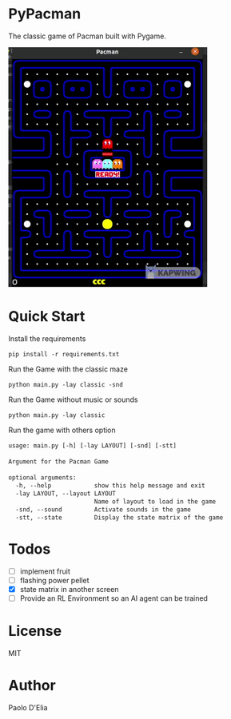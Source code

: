 # PyPacman

The classic game of Pacman built with Pygame.

![example](res/pacman-example.gif)

# Quick Start

Install the requirements
    
    pip install -r requirements.txt
    
Run the Game with the classic maze

    python main.py -lay classic -snd

Run the Game without music or sounds 

    python main.py -lay classic

Run the game with others option

    usage: main.py [-h] [-lay LAYOUT] [-snd] [-stt]

    Argument for the Pacman Game
    
    optional arguments:
      -h, --help            show this help message and exit
      -lay LAYOUT, --layout LAYOUT
                            Name of layout to load in the game
      -snd, --sound         Activate sounds in the game
      -stt, --state         Display the state matrix of the game
        
# Todos

- [ ] implement fruit
- [ ] flashing power pellet
- [x] state matrix in another screen
- [ ] Provide an RL Environment so an AI agent can be trained

# License

MIT

# Author

Paolo D'Elia
